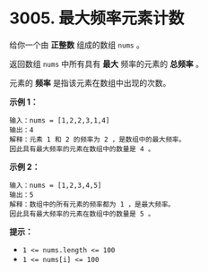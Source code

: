 # 3005. 最大频率元素计数

给你一个由 **正整数** 组成的数组 `nums` 。

返回数组 `nums` 中所有具有 **最大** 频率的元素的 **总频率** 。

元素的 **频率** 是指该元素在数组中出现的次数。

**示例 1：**

```()
输入：nums = [1,2,2,3,1,4]
输出：4
解释：元素 1 和 2 的频率为 2 ，是数组中的最大频率。
因此具有最大频率的元素在数组中的数量是 4 。
```

**示例 2：**

```()
输入：nums = [1,2,3,4,5]
输出：5
解释：数组中的所有元素的频率都为 1 ，是最大频率。
因此具有最大频率的元素在数组中的数量是 5 。
```

**提示：**

- `1 <= nums.length <= 100`
- `1 <= nums[i] <= 100`
